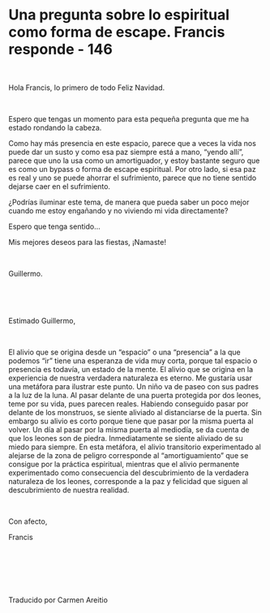 # Una pregunta sobre lo espiritual como forma de escape. Francis responde - 146 



&nbsp; 





Hola Francis, lo primero de todo Feliz Navidad. 






&nbsp;






Espero que tengas un momento para esta peque&ntilde;a pregunta que me ha estado rondando la cabeza.





Como hay m&aacute;s presencia en este espacio, parece que a veces la vida nos puede dar un susto y como esa paz siempre est&aacute; a mano, &ldquo;yendo all&iacute;&rdquo;, parece que uno la usa como un amortiguador, y estoy bastante seguro que es como un bypass o forma de escape espiritual. Por otro lado, si esa paz es real y uno se puede ahorrar el sufrimiento, parece que no tiene sentido dejarse caer en el sufrimiento.





&iquest;Podr&iacute;as iluminar este tema, de manera que pueda saber un poco mejor cuando me estoy enga&ntilde;ando y no viviendo mi vida directamente? 





Espero que tenga sentido&hellip; 





Mis mejores deseos para las fiestas, &iexcl;Namaste!






&nbsp;






Guillermo.






&nbsp;







&nbsp;






Estimado Guillermo,






&nbsp;






El alivio que se origina desde un &ldquo;espacio&rdquo; o una &ldquo;presencia&rdquo; a la que podemos &ldquo;ir&rdquo; tiene una esperanza de vida muy corta, porque tal espacio o presencia es todav&iacute;a, un estado de la mente. El alivio que se origina en la experiencia de nuestra verdadera naturaleza es eterno. Me gustar&iacute;a usar una met&aacute;fora para ilustrar este punto. Un ni&ntilde;o va de paseo con sus padres a la luz de la luna. Al pasar delante de una puerta protegida por dos leones, teme por su vida, pues parecen reales. Habiendo conseguido pasar por delante de los monstruos, se siente aliviado al distanciarse de la puerta. Sin embargo su alivio es corto porque tiene que pasar por la misma puerta al volver. Un d&iacute;a al pasar por la misma puerta al mediod&iacute;a, se da cuenta de que los leones son de piedra. Inmediatamente se siente aliviado de su miedo para siempre. En esta met&aacute;fora, el alivio transitorio experimentado al alejarse de la zona de peligro corresponde al &ldquo;amortiguamiento&rdquo; que se consigue por la pr&aacute;ctica espiritual, mientras que el alivio permanente experimentado como consecuencia del descubrimiento de la verdadera naturaleza de los leones, corresponde a la paz y felicidad que siguen al descubrimiento de nuestra realidad.






&nbsp;







Con afecto,















Francis
















&nbsp;






















&nbsp;






















&nbsp;
















Traducido por Carmen Areitio




















